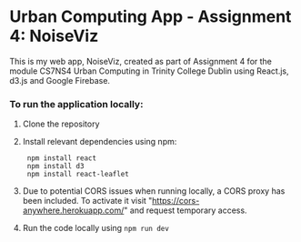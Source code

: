 # Urban Computing App - Assignment 4: NoiseViz

This is my web app, NoiseViz, created as part of Assignment 4 for the module CS7NS4 Urban Computing in Trinity College Dublin using React.js, d3.js and Google Firebase.

### To run the application locally: 

1. Clone the repository

2. Install relevant dependencies using npm:

        npm install react
        npm install d3
        npm install react-leaflet

3. Due to potential CORS issues when running locally, a CORS proxy has been included. To activate it visit "https://cors-anywhere.herokuapp.com/" and request temporary access.

4. Run the code locally using `npm run dev`
